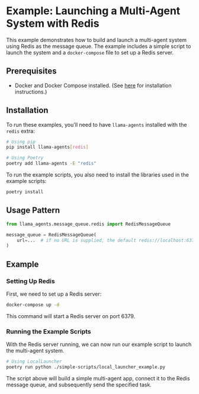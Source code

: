 # Example: Launching a Multi-Agent System with Redis

This example demonstrates how to build and launch a multi-agent system using Redis as the message queue. The example includes a simple script to launch the system and a `docker-compose` file to set up a Redis server.

## Prerequisites

- Docker and Docker Compose installed. (See [here](https://docs.docker.com/get-docker/) for installation instructions.)

## Installation

To run these examples, you'll need to have `llama-agents` installed with the `redis` extra:

```sh
# Using pip
pip install llama-agents[redis]

# Using Poetry
poetry add llama-agents -E "redis"
```

To run the example scripts, you also need to install the libraries used in the example scripts:

```sh
poetry install
```

## Usage Pattern

```python
from llama_agents.message_queue.redis import RedisMessageQueue

message_queue = RedisMessageQueue(
    url=...  # if no URL is supplied, the default redis://localhost:6379 is used
)
```

## Example

### Setting Up Redis

First, we need to set up a Redis server:

```sh
docker-compose up -d
```

This command will start a Redis server on port 6379.

### Running the Example Scripts

With the Redis server running, we can now run our example script to launch the multi-agent system.

```sh
# Using LocalLauncher
poetry run python ./simple-scripts/local_launcher_example.py
```

The script above will build a simple multi-agent app, connect it to the Redis message queue, and subsequently send the specified task.
